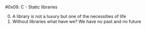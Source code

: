 #0x09. C - Static libraries

0. A library is not a luxury but one of the necessities of life
1. Without libraries what have we? We have no past and no future
